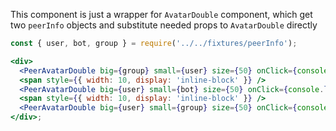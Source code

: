 This component is just a wrapper for `AvatarDouble` component, which get two `peerInfo` objects and substitute needed props to `AvatarDouble` directly

```jsx
const { user, bot, group } = require('../../fixtures/peerInfo');

<div>
  <PeerAvatarDouble big={group} small={user} size={50} onClick={console.log} />
  <span style={{ width: 10, display: 'inline-block' }} />
  <PeerAvatarDouble big={user} small={bot} size={50} onClick={console.log} />
  <span style={{ width: 10, display: 'inline-block' }} />
  <PeerAvatarDouble big={user} small={group} size={50} onClick={console.log} />
</div>;
```
